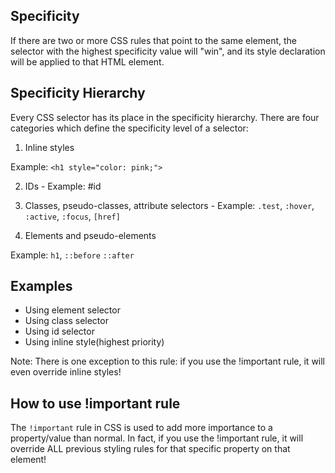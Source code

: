  Specificity
-------------

If there are two or more CSS rules that point to the same element, the selector with the highest specificity value will "win", and its style declaration will be applied to that HTML element.

Specificity Hierarchy
---------------------
Every CSS selector has its place in the specificity hierarchy.
There are four categories which define the specificity level of a selector:

1. Inline styles 

  Example: `<h1 style="color: pink;">`
  
2. IDs - Example: #id

3. Classes, pseudo-classes, attribute selectors - Example: `.test`, `:hover`, `:active`, `:focus`, `[href]`

3. Elements and pseudo-elements
   
  Example: `h1`, `::before` `::after`

Examples
--------
- Using element selector
- Using class selector
- Using id selector
- Using inline style(highest priority)
  
Note: There is one exception to this rule: if you use the !important rule, it will even override inline styles!

How to use !important rule
--------------------------
The `!important` rule in CSS is used to add more importance to a property/value than normal.
In fact, if you use the !important rule, it will override ALL previous styling rules for that specific property on that element!



